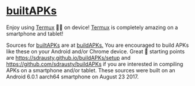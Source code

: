 # [builtAPKs](https://github.com/sdrausty/builtAPKs)

Enjoy using [Termux](https://termux.com/) 💪🙂 on device! [Termux](https://termux.com/) is completely amazing on a smartphone and tablet! 

Sources for [builtAPKs](https://github.com/sdrausty/builtAPKs) are at [buildAPKs.](https://sdrausty.github.io/buildAPKs/) You are encouraged to build APKs like these on your Android and/or Chrome device. Great 🌟 starting points are https://sdrausty.github.io/buildAPKs/setup and https://github.com/sdrausty/buildAPKs if you are interested in compiling APKs on a smartphone and/or tablet. These sources were built on an Android 6.0.1 aarch64 smartphone on August 23 2017.
